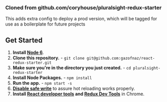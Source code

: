### Cloned from github.com/coryhouse/pluralsight-redux-starter
This adds extra config to deploy a prod version, which will be tagged for use as a boilerplate for future projects

## Get Started
1. **Install [Node 6](https://nodejs.org)**.
2. **Clone this repository.** - `git clone git@github.com:gazofnaz/react-redux-starter.git`
3. **Make sure you're in the directory you just created.** - `cd pluralsight-redux-starter`
4. **Install Node Packages.** - `npm install`
5. **Run the app.** - `npm start -s`
6. **[Disable safe write](http://webpack.github.io/docs/webpack-dev-server.html#working-with-editors-ides-supporting-safe-write)** to assure hot reloading works properly.
7. **Install [React developer tools](https://chrome.google.com/webstore/detail/react-developer-tools/fmkadmapgofadopljbjfkapdkoienihi?hl=en) and [Redux Dev Tools](https://chrome.google.com/webstore/detail/redux-devtools/lmhkpmbekcpmknklioeibfkpmmfibljd?hl=en)** in Chrome.